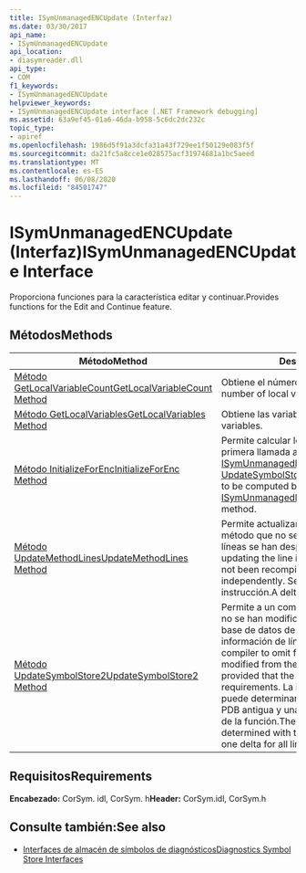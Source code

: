 ```yaml
---
title: ISymUnmanagedENCUpdate (Interfaz)
ms.date: 03/30/2017
api_name:
- ISymUnmanagedENCUpdate
api_location:
- diasymreader.dll
api_type:
- COM
f1_keywords:
- ISymUnmanagedENCUpdate
helpviewer_keywords:
- ISymUnmanagedENCUpdate interface [.NET Framework debugging]
ms.assetid: 63a9ef45-01a6-46da-b958-5c6dc2dc232c
topic_type:
- apiref
ms.openlocfilehash: 1986d5f91a3dcfa31a43f729ee1f50129e083f5f
ms.sourcegitcommit: da21fc5a8cce1e028575acf31974681a1bc5aeed
ms.translationtype: MT
ms.contentlocale: es-ES
ms.lasthandoff: 06/08/2020
ms.locfileid: "84501747"
---
```

# <a name="isymunmanagedencupdate-interface"></a><span data-ttu-id="42675-102">ISymUnmanagedENCUpdate (Interfaz)</span><span class="sxs-lookup"><span data-stu-id="42675-102">ISymUnmanagedENCUpdate Interface</span></span>
<span data-ttu-id="42675-103">Proporciona funciones para la característica editar y continuar.</span><span class="sxs-lookup"><span data-stu-id="42675-103">Provides functions for the Edit and Continue feature.</span></span>  
  
## <a name="methods"></a><span data-ttu-id="42675-104">Métodos</span><span class="sxs-lookup"><span data-stu-id="42675-104">Methods</span></span>  
  
|<span data-ttu-id="42675-105">Método</span><span class="sxs-lookup"><span data-stu-id="42675-105">Method</span></span>|<span data-ttu-id="42675-106">Descripción</span><span class="sxs-lookup"><span data-stu-id="42675-106">Description</span></span>|  
|------------|-----------------|  
|[<span data-ttu-id="42675-107">Método GetLocalVariableCount</span><span class="sxs-lookup"><span data-stu-id="42675-107">GetLocalVariableCount Method</span></span>](isymunmanagedencupdate-getlocalvariablecount-method.md)|<span data-ttu-id="42675-108">Obtiene el número de variables locales.</span><span class="sxs-lookup"><span data-stu-id="42675-108">Gets the number of local variables.</span></span>|  
|[<span data-ttu-id="42675-109">Método GetLocalVariables</span><span class="sxs-lookup"><span data-stu-id="42675-109">GetLocalVariables Method</span></span>](isymunmanagedencupdate-getlocalvariables-method.md)|<span data-ttu-id="42675-110">Obtiene las variables locales.</span><span class="sxs-lookup"><span data-stu-id="42675-110">Gets the local variables.</span></span>|  
|[<span data-ttu-id="42675-111">Método InitializeForEnc</span><span class="sxs-lookup"><span data-stu-id="42675-111">InitializeForEnc Method</span></span>](isymunmanagedencupdate-initializeforenc-method.md)|<span data-ttu-id="42675-112">Permite calcular los límites de método antes de la primera llamada al método [ISymUnmanagedENCUpdate:: UpdateSymbolStore2 (](isymunmanagedencupdate-updatesymbolstore2-method.md) .</span><span class="sxs-lookup"><span data-stu-id="42675-112">Allows method boundaries to be computed before the first call to the [ISymUnmanagedENCUpdate::UpdateSymbolStore2](isymunmanagedencupdate-updatesymbolstore2-method.md) method.</span></span>|  
|[<span data-ttu-id="42675-113">Método UpdateMethodLines</span><span class="sxs-lookup"><span data-stu-id="42675-113">UpdateMethodLines Method</span></span>](isymunmanagedencupdate-updatemethodlines-method.md)|<span data-ttu-id="42675-114">Permite actualizar la información de línea para un método que no se ha vuelto a compilar, pero cuyas líneas se han desplace por separado.</span><span class="sxs-lookup"><span data-stu-id="42675-114">Allows updating the line information for a method that has not been recompiled, but whose lines have moved independently.</span></span> <span data-ttu-id="42675-115">Se permite una diferencia de cada instrucción.</span><span class="sxs-lookup"><span data-stu-id="42675-115">A delta for each statement is allowed.</span></span>|  
|[<span data-ttu-id="42675-116">Método UpdateSymbolStore2</span><span class="sxs-lookup"><span data-stu-id="42675-116">UpdateSymbolStore2 Method</span></span>](isymunmanagedencupdate-updatesymbolstore2-method.md)|<span data-ttu-id="42675-117">Permite a un compilador omitir las funciones que no se han modificado desde la secuencia de la base de datos de programa (PDB), siempre que la información de línea cumpla los requisitos.</span><span class="sxs-lookup"><span data-stu-id="42675-117">Allows a compiler to omit functions that have not been modified from the program database (PDB) stream, provided that the line information meets the requirements.</span></span> <span data-ttu-id="42675-118">La información de línea correcta se puede determinar con la información de línea de PDB antigua y una diferencia para todas las líneas de la función.</span><span class="sxs-lookup"><span data-stu-id="42675-118">The correct line information can be determined with the old PDB line information and one delta for all lines in the function.</span></span>|  
  
## <a name="requirements"></a><span data-ttu-id="42675-119">Requisitos</span><span class="sxs-lookup"><span data-stu-id="42675-119">Requirements</span></span>  
 <span data-ttu-id="42675-120">**Encabezado:** CorSym. idl, CorSym. h</span><span class="sxs-lookup"><span data-stu-id="42675-120">**Header:** CorSym.idl, CorSym.h</span></span>  
  
## <a name="see-also"></a><span data-ttu-id="42675-121">Consulte también:</span><span class="sxs-lookup"><span data-stu-id="42675-121">See also</span></span>

- [<span data-ttu-id="42675-122">Interfaces de almacén de símbolos de diagnósticos</span><span class="sxs-lookup"><span data-stu-id="42675-122">Diagnostics Symbol Store Interfaces</span></span>](diagnostics-symbol-store-interfaces.md)
